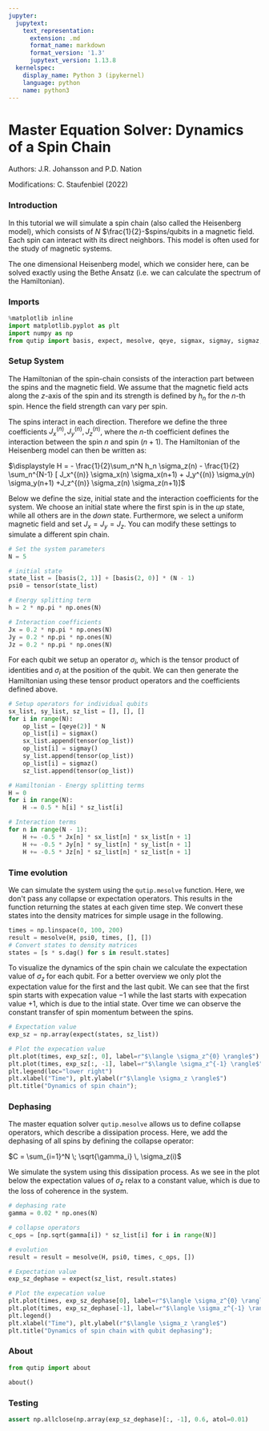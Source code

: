 ```yaml
---
jupyter:
  jupytext:
    text_representation:
      extension: .md
      format_name: markdown
      format_version: '1.3'
      jupytext_version: 1.13.8
  kernelspec:
    display_name: Python 3 (ipykernel)
    language: python
    name: python3
---
```


# Master Equation Solver: Dynamics of a Spin Chain


Authors: J.R. Johansson and P.D. Nation

Modifications: C. Staufenbiel (2022)

### Introduction

In this tutorial we will simulate a spin chain (also called the Heisenberg model), which consists of $N$ $\frac{1}{2}-$spins/qubits in a magnetic field. Each spin can interact with its direct neighbors. This model is often used for the study of magnetic systems.

The one dimensional Heisenberg model, which we consider here, can be solved exactly using the Bethe Ansatz (i.e. we can calculate the spectrum of the Hamiltonian).
### Imports

```python
%matplotlib inline
import matplotlib.pyplot as plt
import numpy as np
from qutip import basis, expect, mesolve, qeye, sigmax, sigmay, sigmaz, tensor
```

### Setup System
The Hamiltonian of the spin-chain consists of the interaction part between the spins and the magnetic field. We assume that the magnetic field acts along the $z$-axis of the spin and its strength is defined by $h_n$ for the $n$-th spin. Hence the field strength can vary per spin. 

The spins interact in each direction. Therefore we define the three coefficients $J_x^{(n)}, J_y^{(n)}, J_z^{(n)}$, where the $n$-th coefficient defines the interaction between the spin $n$ and spin $(n+1)$. The Hamiltonian of the Heisenberg model can then be written as:

$\displaystyle H = - \frac{1}{2}\sum_n^N h_n \sigma_z(n) - \frac{1}{2} \sum_n^{N-1} [ J_x^{(n)} \sigma_x(n) \sigma_x(n+1) + J_y^{(n)} \sigma_y(n) \sigma_y(n+1) +J_z^{(n)} \sigma_z(n) \sigma_z(n+1)]$

Below we define the size, initial state and the interaction coefficients for the system. We choose an initial state where the first spin is in the *up* state, while all others are in the *down* state. Furthermore, we select a uniform magnetic field and set $J_x = J_y = J_z$. You can modify these settings to simulate a different spin chain.

```python
# Set the system parameters
N = 5

# initial state
state_list = [basis(2, 1)] + [basis(2, 0)] * (N - 1)
psi0 = tensor(state_list)

# Energy splitting term
h = 2 * np.pi * np.ones(N)

# Interaction coefficients
Jx = 0.2 * np.pi * np.ones(N)
Jy = 0.2 * np.pi * np.ones(N)
Jz = 0.2 * np.pi * np.ones(N)
```

For each qubit we setup an operator $\sigma_i$, which is the tensor product of identities and $\sigma_i$ at the position of the qubit. We can then generate the Hamiltonian using these tensor product operators and the coefficients defined above. 

```python
# Setup operators for individual qubits
sx_list, sy_list, sz_list = [], [], []
for i in range(N):
    op_list = [qeye(2)] * N
    op_list[i] = sigmax()
    sx_list.append(tensor(op_list))
    op_list[i] = sigmay()
    sy_list.append(tensor(op_list))
    op_list[i] = sigmaz()
    sz_list.append(tensor(op_list))

# Hamiltonian - Energy splitting terms
H = 0
for i in range(N):
    H -= 0.5 * h[i] * sz_list[i]

# Interaction terms
for n in range(N - 1):
    H += -0.5 * Jx[n] * sx_list[n] * sx_list[n + 1]
    H += -0.5 * Jy[n] * sy_list[n] * sy_list[n + 1]
    H += -0.5 * Jz[n] * sz_list[n] * sz_list[n + 1]
```

### Time evolution
We can simulate the system using the `qutip.mesolve` function. Here, we don't pass any collapse or expectation operators. This results in the function returning the states at each given time step. We convert these states into the density matrices for simple usage in the following.

```python
times = np.linspace(0, 100, 200)
result = mesolve(H, psi0, times, [], [])
# Convert states to density matrices
states = [s * s.dag() for s in result.states]
```

To visualize the dynamics of the spin chain we calculate the expectation value of $\sigma_z$ for each qubit. For a better overview we only plot the expectation value for the first and the last qubit. We can see that the first spin starts with expecation value $-1$ while the last starts with expecation value $+1$, which is due to the intial state. Over time we can observe the constant transfer of spin momentum between the spins.

```python
# Expectation value
exp_sz = np.array(expect(states, sz_list))

# Plot the expecation value
plt.plot(times, exp_sz[:, 0], label=r"$\langle \sigma_z^{0} \rangle$")
plt.plot(times, exp_sz[:, -1], label=r"$\langle \sigma_z^{-1} \rangle$")
plt.legend(loc="lower right")
plt.xlabel("Time"), plt.ylabel(r"$\langle \sigma_z \rangle$")
plt.title("Dynamics of spin chain");
```

### Dephasing

The master equation solver `qutip.mesolve` allows us to define collapse operators, which describe a dissipation process. Here, we add the dephasing of all spins by defining the collapse operator:

$C = \sum_{i=1}^N \; \sqrt{\gamma_i} \, \sigma_z(i)$

We simulate the system using this dissipation process. As we see in the plot below the expectation values of $\sigma_z$ relax to a constant value, which is due to the loss of coherence in the system.

```python
# dephasing rate
gamma = 0.02 * np.ones(N)

# collapse operators
c_ops = [np.sqrt(gamma[i]) * sz_list[i] for i in range(N)]

# evolution
result = result = mesolve(H, psi0, times, c_ops, [])

# Expectation value
exp_sz_dephase = expect(sz_list, result.states)

# Plot the expecation value
plt.plot(times, exp_sz_dephase[0], label=r"$\langle \sigma_z^{0} \rangle$")
plt.plot(times, exp_sz_dephase[-1], label=r"$\langle \sigma_z^{-1} \rangle$")
plt.legend()
plt.xlabel("Time"), plt.ylabel(r"$\langle \sigma_z \rangle$")
plt.title("Dynamics of spin chain with qubit dephasing");
```

### About

```python
from qutip import about

about()
```

### Testing

```python
assert np.allclose(np.array(exp_sz_dephase)[:, -1], 0.6, atol=0.01)
```
